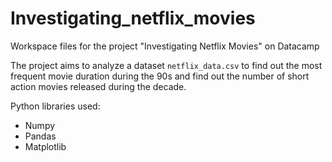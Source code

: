 # Investigating_netflix_movies
Workspace files for the project "Investigating Netflix Movies" on Datacamp

The project aims to analyze a dataset `netflix_data.csv` to find out the most frequent movie duration during the 90s and find out the number of short action movies released during the  decade.

Python libraries used:
- Numpy
- Pandas
- Matplotlib
